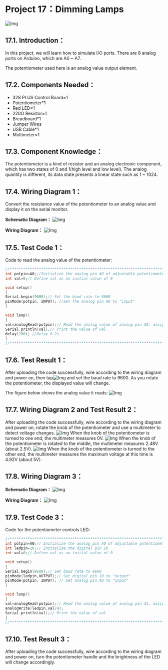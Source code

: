# Project 17：Dimming Lamps
![Img](/media/img-20230215135759.png)

## 17.1. Introduction：                                                                 
In this project, we will learn how to simulate I/O ports. There are 8 analog ports on Arduino, which are A0 ~ A7.

The potentiometer used here is an analog value output element.

## 17.2. Components Needed：                                                                 
- 328 PLUS Control Board×1
- Potentiometer*1
- Red LED×1
- 220Ω Resistor×1
- Breadboard*1
- Jumper Wires
- USB Cable*1
- Multimeter×1

## 17.3. Component Knowledge：                                                                 
The potentiometer is a kind of resistor and an analog electronic component, which has two states of 0 and 1(high level and low level). The analog quantity is different, its data state presents a linear state such as 1 ~ 1024.

## 17.4. Wiring Diagram 1：                                                                    
Convert the resistance value of the potentiometer to an analog value and display it on the serial monitor.

**Schematic Diagram：**
![Img](/media/img-20230216172519.png)

**Wiring Diagram：**
![Img](/media/img-20230321165950.jpg)

## 17.5. Test Code 1：                                                                                                                                    
Code to read the analog value of the potentiometer:

```c
//**********************************************************************************
int potpin=A0;//Initialize the analog pin AO of adjustable potentiometer
int val=0;// Define val as an initial value of 0

void setup()
{
Serial.begin(9600);// Set the baud rate to 9600
pinMode(potpin, INPUT); //Set the analog pin AO to "input"
}

void loop()
{
val=analogRead(potpin);// Read the analog value of analog pin A0, assign it to val 
Serial.println(val);// Print the value of val
delay(200); //Delay 0.2s
}
//**********************************************************************************
```
## 17.6. Test Result 1：                                                                      
After uploading the code successfully, wire according to the wiring diagram and power on, then tap![Img](/media/img-20230215142037.png) and set the baud rate to 9600. As you rotate the potentiometer, the displayed value will change.

The figure below shows the analog value it reads:
![Img](/media/img-20230215141946.png)

## 17.7. Wiring Diagram 2 and Test Result 2：
After uploading the code successfully, wire according to the wiring diagram and power on, rotate the knob of the potentiometer and use a multimeter to detect voltage changes.
![Img](/media/img-20230322093532.png)
When the knob of the potentiometer is turned to one end, the multimeter measures 0V.
![Img](/media/img-20230322093744.png)
When the knob of the potentiometer is rotated to the middle, the multimeter measures 2.48V (about 2.5V).
![Img](/media/img-20230322094115.png)
When the knob of the potentiometer is turned to the other end, the multimeter measures the maximum voltage at this time is 4.92V (about 5V).

## 17.8. Wiring Diagram 3：

**Schematic Diagram：**
![Img](/media/img-20230216172356.png)

**Wiring Diagram：**
![Img](/media/img-20230321170006.jpg)

## 17.9. Test Code 3：                                                                                                                                    
Code for the potentiometer controls LED:

```c
//**********************************************************************************
int potpin=A0;// Initialize the analog pin AO of adjustable potentiometer
int ledpin=10;// Initialize the digital pin 10
int val=0;// Define val as an initial value of 0

void setup()
{
Serial.begin(9600);// Set baud rate to 9600
pinMode(ledpin,OUTPUT);// Set digital pin 10 to "output"
pinMode(potpin, INPUT); // Set analog pin A0 to "input"
}

void loop()
{
val=analogRead(potpin);// Read the analog value of analog pin A1, assign it to val 
analogWrite(ledpin,val/4);
Serial.println(val);// Print the value of val
}
//**********************************************************************************
```
## 17.10. Test Result 3：                                                                      
After uploading the code successfully, wire according to the wiring diagram and power on, turn the potentiometer handle and the brightness of the LED will change accordingly. 

